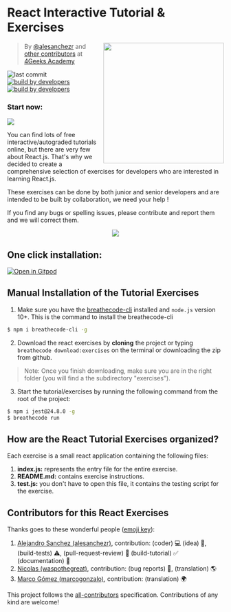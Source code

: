 # React Interactive Tutorial & Exercises

<a href="https://www.4geeksacademy.co"><img height="280" align="right" src="https://github.com/4GeeksAcademy/react-tutorial-exercises/blob/master/badge.svg?raw=true"></a>

> By [@alesanchezr](https://twitter.com/alesanchezr) and [other contributors](https://github.com/4GeeksAcademy/react-tutorial-exercises/graphs/contributors) at [4Geeks Academy](https://4geeksacademy.co/)

![last commit](https://img.shields.io/github/last-commit/4geeksacademy/react-tutorial-exercises)
[![build by developers](https://img.shields.io/badge/build_by-Developers-blue)](https://breatheco.de)
[![build by developers](https://img.shields.io/twitter/follow/4geeksacademy?style=social&logo=twitter)](https://twitter.com/4geeksacademy)

<h3>Start now: </h3>
<a href="https://gitpod.io#https://github.com/4GeeksAcademy/react-tutorial-exercises.git"><img src="https://gitpod.io/button/open-in-gitpod.svg" /></a>


You can find lots of free interactive/autograded tutorials online, but there are very few about React.js. That's why we decided to create a comprehensive selection of exercises for developers who are interested in learning React.js.

These exercises can be done by both junior and senior developers and are intended to be built by collaboration, we need your help !

If you find any bugs or spelling issues, please contribute and report them and we will correct them.

<p align="center">
  <img src="https://raw.githubusercontent.com/4GeeksAcademy/react-tutorial-exercises/master/preview.gif">
</p>

<h2>One click installation:</h2>

[![Open in Gitpod](https://gitpod.io/button/open-in-gitpod.svg)](https://gitpod.io#https://github.com/4GeeksAcademy/react-tutorial-exercises.git)


## Manual Installation of the Tutorial Exercises

1. Make sure you have the [breathecode-cli](https://github.com/breatheco-de/breathecode-cli) installed and `node.js` version 10+. This is the command to install the breathecode-cli

```sh
$ npm i breathecode-cli -g
```

2. Download the react exercises by **cloning** the project or typing `breathecode download:exercises` on the terminal or downloading the zip from github.

> Note: Once you finish downloading, make sure you are in the right folder (you will find a the subdirectory "exercises").

3) Start the tutorial/exercises by running the following command from the root of the project:

```sh
$ npm i jest@24.8.0 -g
$ breathecode run
```

## How are the React Tutorial Exercises organized?

Each exercise is a small react application containing the following files:

1. **index.js:** represents the entry file for the entire exercise.
2. **README.md:** contains exercise instructions.
3. **test.js:** you don't have to open this file, it contains the testing script for the exercise.

## Contributors for this React Exercises

Thanks goes to these wonderful people ([emoji key](https://github.com/kentcdodds/all-contributors#emoji-key)):

1. [Alejandro Sanchez (alesanchezr)](https://github.com/alesanchezr), contribution: (coder) :computer: (idea) 🤔, (build-tests) :warning:, (pull-request-review) :eyes: (build-tutorial) :white_check_mark: (documentation) :book:
2. [Nicolas (waspothegreat)](https://github.com/waspothegreat), contribution: (bug reports) :bug:, (translation) :earth_americas:
3. [Marco Gómez (marcogonzalo)](https://github.com/marcogonzalo), contribution: (translation) :earth_africa:

This project follows the
[all-contributors](https://github.com/kentcdodds/all-contributors)
specification. Contributions of any kind are welcome!
